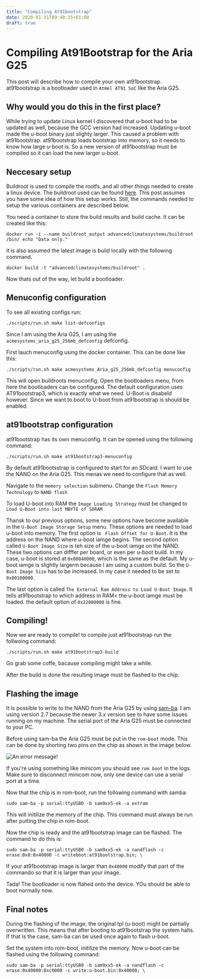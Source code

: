 ```yaml
---
title: "Compiling At91bootstrap"
date: 2020-01-31T09:40:15+01:00
draft: true
---
```


# Compiling At91Bootstrap for the Aria G25

This post will describe how to compile your own at91bootstrap. at91bootstrap is a bootloader used in `Atmel AT91 SoC` like the Aria G25.

## Why would you do this in the first place?

While trying to update Linux kernel I discovered that u-boot had to be updated as well, because the GCC version had increased. Updating u-boot made the u-boot binary just slighty larger. This caused a problem with at91bootstrap. at91bootstrap loads bootstrap into memory, so it needs to know how large u-boot is. So a new version of at91bootstrap must be compiled so it can load the new larger u-boot.

## Neccesary setup 

Buildroot is used to compile the rootfs, and all other things needed to create a linux device. The buildroot used can be found [here][0]. This post assumes you have some idea of how this setup works. Still, the commands needed to setup the various containers are described below.

You need a container to store the build results and build cache. It can be created like this:
```
docker run -i --name buildroot_output advancedclimatesystems/buildroot /bin/ echo "Data only."
```

it is also assumed the latest image is build locally with the following command. 
```
docker build -t "advancedclimatesystems/buildroot" .
```
Now thats out of the way, let build a bootloader.

## Menuconfig configuration

To see all existing configs run:

```
./scripts/run.sh make list-defconfigs
```

Since I am using the Aria G25, I am using the `acmesystems_aria_g25_256mb_defconfig` defconfig. 

First lauch menuconfig using the docker container. This can be done  like this:

```
./scripts/run.sh make acmesystems_Aria_g25_256mb_defconfig menuconfig
```

This will open buildroots menuconfig. Open the bootloaders menu, from here the bootloaders can be configured. 
The default configuration uses AT91bootstrap3, which is exactly what we need. U-Boot is disabeld however. Since we want to boot to U-boot from at91bootstrap is should be enabled.

## at91bootstrap configuration
at91bootstrap has its own menuconfig. It can be opened using the following command:
```
./scripts/run.sh make at91bootstrap3-menuconfig
``` 

By default at91bootsstrap is configured to start for an SDcard. I want to use the NAND on the Aria G25. This menas we need to configure that as well.

Navigate to the `memory selection` submenu. Change the `Flash Memory Technology` to `NAND flash`

To load U-boot into RAM the `Image Loading Strategy` must be changed to   `Load U-Boot into last MBYTE of SDRAM`

Thansk to our previous options, some new options have become available in the `U-Boot Image Storage Setup` menu. These options are needed to load u-boot into memory. The first option is ` Flash Offset for U-Boot`. It is the address on the NAND where u-boot iamge begins. The second option called `U-Boot Image Size` is teh size of the u-boot iamge on the NAND. These two options can difffer per board, or even per u-boot build. In my case, u-boot is stored at `0x00040000`, which is the same as the default.
My u-boot iamge is slightly largerm because I am using a custom build. So the  `U-Boot Image Size` has to be increased. In my case it needed to be set to  `0x00100000`. 

The last option is called `The External Ram Address to Load U-Boot Image`. It tells at91bootstrap to which address in RAM< the u-boot iamge must be loaded. the default option of `0x22000000` is fine.


## Compiling!
Now we are ready to compile! to compile just at91bootstrap run the follwoing command:
```
./scripts/run.sh make at91bootstrap3-build
``` 
Go grab some coffe, bacause compiling might take a while. 

After the build is done the resulting image must be flashed to the chip.

## Flashing the image
It is possible to write to the NAND from the Aria G25 by using [sam-ba][1]. I am using version 2.7 because the newer 3.x version see to have some issues running on my machine. The serial port of the Aria G25 must be connected to your PC. 

Before using sam-ba the Aria G25 must be put in the `rom-boot` mode. This can be done by shorting two pins on the chip as shown in the image below.

![An error message!](/images/go-garbage-and-files/ariag25.png)

If you're using something like minicom you should see `rom boot` in the logs. Make sure to disconnect minicom now, only one device can use a serial port at a time.

Now that the chip is in rom-boot, run the following command with samba:
```
sudo sam-ba -p serial:ttyUSB0 -b sam9xx5-ek -a extram
```

This will initilize the memory of the chip. This command must always be run after putting the chip in rom-boot.

Now the chip is ready and the at91bootstrap image can be flashed. The command to do this is:
```
sudo sam-ba -p serial:ttyUSB0 -b sam9xx5-ek -a nandflash -c erase:0x0:0x40000 -c writeboot:at91bootstrap.bin; \
```
If your at91bootstrap image is larger than `0x40000` modify that part of the commando so that it is larger than your image.

Tada! The bootloader is now flahed onto the device. YOu should be able to boot normally now.

## Final notes
During the flashing of the image, the original tpl (u-boot) might be partially overwritten. This means that after booting to at91bootstrap the system halts. If that is the case, sam-ba can be used once again to flash u-boot. 

Set the system into rom-boot, initilize the memory. Now u-boot can be flashed using the following command:

```
sudo sam-ba -p serial:ttyUSB0 -b sam9xx5-ek -a nandflash -c erase:0x40000:0xc0000 -c write:u-boot.bin:0x40000; \
```


[0]: https://github.com/AdvancedClimateSystems/docker-buildroot
[1]: https://www.microchip.com/DevelopmentTools/ProductDetails/PartNO/SAM-BA%20In-system%20Programmer
